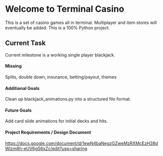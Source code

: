 # Welcome to Terminal Casino

This is a set of casino games all in terminal. Multiplayer and item stores will eventually be added. This is a 100% Python project.

## Current Task

Current milestone is a working single player blackjack.

#### Missing

Splits, double down, insurance, betting/payout, themes

#### Additional Goals
Clean up blackjack_animations.py into a structured file format.

#### Future Goals
Add card slide animations for initial decks and hits.

#### Project Requirements / Design Document
https://docs.google.com/document/d/1ewN4baNegzGZweMzRXMcEzH38dWIzm8h-eUV6gS6xZc/edit?usp=sharing
